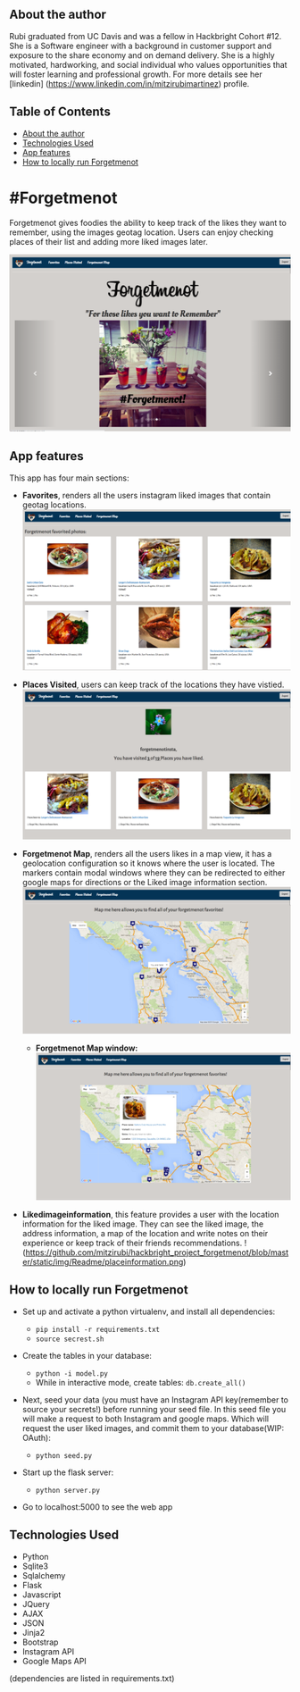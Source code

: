 
## <a name="author"></a>About the author


Rubi graduated from UC Davis and was a fellow in Hackbright Cohort #12. She is a Software engineer with a background in customer support and exposure to the share economy and on demand delivery. She is a highly motivated, hardworking, and social individual who values opportunities that will foster learning and professional growth. For more details see her [linkedin] (https://www.linkedin.com/in/mitzirubimartinez) profile.

## Table of Contents
* [About the author](#author)
* [Technologies Used](#technologiesused)
* [App features](#features)
* [How to locally run Forgetmenot](#run)

# #Forgetmenot

Forgetmenot gives foodies the ability to keep track of the likes they want to remember, using the images geotag location. Users can enjoy checking places of their list and adding more liked images later.

![alt text](https://github.com/mitzirubi/hackbright_project_forgetmenot/blob/master/static/img/Readme/homepage.png "Homepage")

## <a name="features"></a>App features
This app has four main sections:
* __Favorites__, renders all the users instagram liked images that contain geotag locations. 
  ![alt text](https://github.com/mitzirubi/hackbright_project_forgetmenot/blob/master/static/img/Readme/favorites.png "Favorites")


* __Places Visited__, users can keep track of the locations they have vistied.
  ![alt text](https://github.com/mitzirubi/hackbright_project_forgetmenot/blob/master/static/img/Readme/placesvisited.png "Places Visited")


* __Forgetmenot Map__, renders all the users likes in a map view, it has a geolocation configuration so it knows where the user is located. The markers contain modal windows where they can be redirected to either google maps for directions or the Liked image information section.  
  ![alt text](https://github.com/mitzirubi/hackbright_project_forgetmenot/blob/master/static/img/Readme/forgetmenotmap.png "Forgetmenot Map")
  * __Forgetmenot Map window:__
  ![alt text](https://github.com/mitzirubi/hackbright_project_forgetmenot/blob/master/static/img/Readme/modalwindow.png "Modal window")

* __Likedimageinformation__, this feature provides a user with the location information for the liked image. They can see the liked image, the address information, a map of the location and write notes on their experience or keep track of their friends recommendations.
  !(https://github.com/mitzirubi/hackbright_project_forgetmenot/blob/master/static/img/Readme/placeinformation.png)




## <a name="run"></a>How to locally run Forgetmenot

* Set up and activate a python virtualenv, and install all dependencies:
    * `pip install -r requirements.txt`
    * `source secrest.sh`
* Create the tables in your database:
    * `python -i model.py`
    * While in interactive mode, create tables: `db.create_all()`
* Next, seed your data (you must have an Instagram API key(remember to source your secrets!) before running your seed file. In this seed file you will make a request to both Instagram and google maps. Which will request the user liked images, and commit them to your database(WIP: OAuth):
   * `python seed.py`
* Start up the flask server:
    * `python server.py`

* Go to localhost:5000 to see the web app



## <a name="technologiesused"></a>Technologies Used

* Python
* Sqlite3
* Sqlalchemy
* Flask
* Javascript
* JQuery
* AJAX
* JSON
* Jinja2
* Bootstrap
* Instagram API
* Google Maps API 

(dependencies are listed in requirements.txt)


